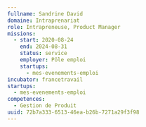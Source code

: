 ```yaml
---
fullname: Sandrine David
domaine: Intraprenariat
role: Intrapreneuse, Product Manager
missions:
  - start: 2020-08-24
    end: 2024-08-31
    status: service
    employer: Pôle emploi
    startups:
      - mes-evenements-emploi
incubator: francetravail
startups:
  - mes-evenements-emploi
competences:
  - Gestion de Produit
uuid: 72b7a333-6513-46ea-b26b-7271a29f3f98
---
```

